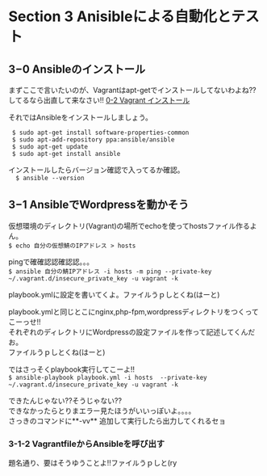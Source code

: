 # Section 3 Anisibleによる自動化とテスト

## 3−0 Ansibleのインストール

  まずここで言いたいのが、Vagrantはapt-getでインストールしてないわよね??  
  してるなら出直して来なさい!! [0-2 Vagrant インストール](https://github.com/n15007/ServerBuilding/blob/master/Section0.md#0-2-vagrant-インストール)

  それではAnsibleをインストールしましょう。

```
 $ sudo apt-get install software-properties-common
 $ sudo apt-add-repository ppa:ansible/ansible
 $ sudo apt-get update
 $ sudo apt-get install ansible
```
  インストールしたらバージョン確認で入ってるか確認。  
`   $ ansible --version `

## 3−1 AnsibleでWordpressを動かそう

  仮想環境のディレクトリ(Vagrant)の場所でechoを使ってhostsファイル作るよん。  
  ` $ echo 自分の仮想鯖のIPアドレス > hosts `

  pingで確確認認確認認。。。  
  ` $ ansible 自分の鯖IPアドレス -i hosts -m ping --private-key ~/.vagrant.d/insecure_private_key -u vagrant -k `

  playbook.ymlに設定を書いてくよ。ファイルうｐしとくね(はーと)

  playbook.ymlと同じとこにnginx,php-fpm,wordpressディレクトリをつくってこーっせ!!  
  それぞれのディレクトリにWordpressの設定ファイルを作って記述してくんだお。  
  ファイルうｐしとくね(はーと)  

  ではさっそくplaybook実行してこーよ!!  
  `$ ansible-playbook playbook.yml -i hosts  --private-key ~/.vagrant.d/insecure_private_key -u vagrant -k`  

  できたんじゃない??そうじゃない??  
  できなかったらとりまエラー見たほうがいいっぽいよ。。。。  
  さっきのコマンドに**-vv** 追加して実行したら出力してくれるセョ

### 3-1-2 VagrantfileからAnsibleを呼び出す

  題名通り、要はそうゆうことよ!!ファイルうｐしと(ry
